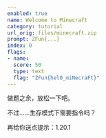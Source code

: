 ```yaml
---
enabled: true
name: Welcome to Minecraft
category: tutorial
url_orig: files/minecraft.zip
prompt: ZFun{...}
index: 0
flags:
- name: 
  score: 50
  type: text
  flag: "ZFun{hel0_miNecraFt}"
---
```


做题之余，放松一下吧。

不过……生存模式下需要指令吗？

再给你送点提示：1.20.1
